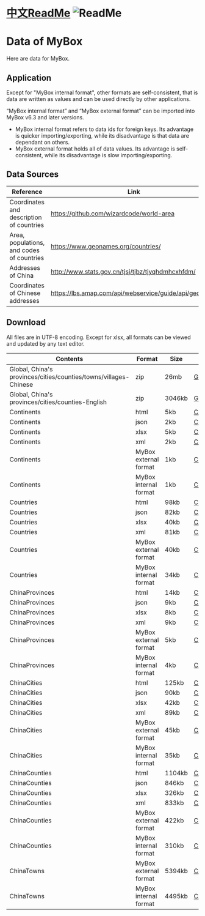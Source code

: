# [中文ReadMe](https://github.com/Mararsh/MyBox_data)  ![ReadMe](https://mararsh.github.io/MyBox_data/iconOK.png)  

# Data of MyBox
Here are data for MyBox.

## Application
Except for "MyBox internal format", other formats are self-consistent, that is data are written as values and can be used directly by other applications.    

“MyBox internal format” and “MyBox external format” can be imported into MyBox v6.3 and later versions.    
-  MyBox internal format refers to data ids for foreign keys. Its advantage is quicker importing/exporting, while its disadvantage is that data are dependant on others.   
-  MyBox external format holds all of data values. Its advantage is self-consistent, while its disadvantage is slow importing/exporting.    

## Data Sources

| Reference | Link |    
| --- | --- |   
| Coordinates and description of countries | https://github.com/wizardcode/world-area |       
| Area, populations, and codes of countries | https://www.geonames.org/countries/ |       
| Addresses of China | http://www.stats.gov.cn/tjsj/tjbz/tjyqhdmhcxhfdm/ |       
| Coordinates of Chinese addresses | https://lbs.amap.com/api/webservice/guide/api/georegeo   |     
 

## Download

All files are in UTF-8 encoding. Except for xlsx, all formats can be viewed and updated by any text editor.    

| Contents | Format | Size | Link |    
| --- | --- | --- |  --- |   
| Global, China's provinces/cities/counties/towns/villages-Chinese | zip | 26mb | [Geography_Codes_Chinese.zip](https://github.com/Mararsh/MyBox_data/releases/download/v1.0/Geography_Codes_Chinese.zip) |       
| Global, China's provinces/cities/counties-English | zip | 3046kb | [Geography_Codes_English.zip](https://github.com/Mararsh/MyBox_data/releases/download/v1.0/Geography_Codes_English.zip) |       
| Continents | html | 5kb | [Continents.htm](http://mararsh.github.io/MyBox_data/Geography_Codes/Global/Continents.htm) |       
| Continents | json | 2kb | [Continents.json](http://mararsh.github.io/MyBox_data/Geography_Codes/Global/Continents.json) |       
| Continents | xlsx | 5kb | [Continents.xlsx](http://mararsh.github.io/MyBox_data/Geography_Codes/Global/Continents.xlsx) |       
| Continents | xml | 2kb | [Continents.xml](http://mararsh.github.io/MyBox_data/Geography_Codes/Global/Continents.xml) |       
| Continents | MyBox external format | 1kb | [Continents_external.csv](http://mararsh.github.io/MyBox_data/Geography_Codes/Global/Continents_external.csv) |       
| Continents | MyBox internal format | 1kb | [Continents_internal.csv](http://mararsh.github.io/MyBox_data/Geography_Codes/Global/Continents_internal.csv) | 
| Countries | html | 98kb | [Countries.htm](http://mararsh.github.io/MyBox_data/Geography_Codes/Global/Countries.htm) |       
| Countries | json | 82kb | [Countries.json](http://mararsh.github.io/MyBox_data/Geography_Codes/Global/Countries.json) |       
| Countries | xlsx | 40kb | [Countries.xlsx](http://mararsh.github.io/MyBox_data/Geography_Codes/Global/Countries.xlsx) |       
| Countries | xml | 81kb | [Countries.xml](http://mararsh.github.io/MyBox_data/Geography_Codes/Global/Countries.xml) |       
| Countries | MyBox external format | 40kb | [Countries_external.csv](http://mararsh.github.io/MyBox_data/Geography_Codes/Global/Countries_external.csv) |       
| Countries | MyBox internal format | 34kb | [Countries_internal.csv](http://mararsh.github.io/MyBox_data/Geography_Codes/Global/Countries_internal.csv) | 
| ChinaProvinces | html | 14kb | [ChinaProvinces.htm](http://mararsh.github.io/MyBox_data/Geography_Codes/China/ChinaProvinces/ChinaProvinces.htm) |       
| ChinaProvinces | json | 9kb | [ChinaProvinces.json](http://mararsh.github.io/MyBox_data/Geography_Codes/China/ChinaProvinces/ChinaProvinces.json) |       
| ChinaProvinces | xlsx | 8kb | [ChinaProvinces.xlsx](http://mararsh.github.io/MyBox_data/Geography_Codes/China/ChinaProvinces/ChinaProvinces.xlsx) |       
| ChinaProvinces | xml | 9kb | [ChinaProvinces.xml](http://mararsh.github.io/MyBox_data/Geography_Codes/China/ChinaProvinces/ChinaProvinces.xml) |       
| ChinaProvinces | MyBox external format | 5kb | [ChinaProvinces_external.csv](http://mararsh.github.io/MyBox_data/Geography_Codes/China/ChinaProvinces/ChinaProvinces_external.csv) |       
| ChinaProvinces | MyBox internal format | 4kb | [ChinaProvinces_internal.csv](http://mararsh.github.io/MyBox_data/Geography_Codes/China/ChinaProvinces/ChinaProvinces_internal.csv) | 
| ChinaCities | html | 125kb | [ChinaCities.htm](http://mararsh.github.io/MyBox_data/Geography_Codes/China/ChinaCities/ChinaCities.htm) |       
| ChinaCities | json | 90kb | [ChinaCities.json](http://mararsh.github.io/MyBox_data/Geography_Codes/China/ChinaCities/ChinaCities.json) |       
| ChinaCities | xlsx | 42kb | [ChinaCities.xlsx](http://mararsh.github.io/MyBox_data/Geography_Codes/China/ChinaCities/ChinaCities.xlsx) |       
| ChinaCities | xml | 89kb | [ChinaCities.xml](http://mararsh.github.io/MyBox_data/Geography_Codes/China/ChinaCities/ChinaCities.xml) |       
| ChinaCities | MyBox external format | 45kb | [ChinaCities_external.csv](http://mararsh.github.io/MyBox_data/Geography_Codes/China/ChinaCities/ChinaCities_external.csv) |       
| ChinaCities | MyBox internal format | 35kb | [ChinaCities_internal.csv](http://mararsh.github.io/MyBox_data/Geography_Codes/China/ChinaCities/ChinaCities_internal.csv) | 
| ChinaCounties | html | 1104kb | [ChinaCounties.htm](http://mararsh.github.io/MyBox_data/Geography_Codes/China/ChinaCounties/ChinaCounties.htm) |       
| ChinaCounties | json | 846kb | [ChinaCounties.json](http://mararsh.github.io/MyBox_data/Geography_Codes/China/ChinaCounties/ChinaCounties.json) |       
| ChinaCounties | xlsx | 326kb | [ChinaCounties.xlsx](http://mararsh.github.io/MyBox_data/Geography_Codes/China/ChinaCounties/ChinaCounties.xlsx) |       
| ChinaCounties | xml | 833kb | [ChinaCounties.xml](http://mararsh.github.io/MyBox_data/Geography_Codes/China/ChinaCounties/ChinaCounties.xml) |       
| ChinaCounties | MyBox external format | 422kb | [ChinaCounties_external.csv](http://mararsh.github.io/MyBox_data/Geography_Codes/China/ChinaCounties/ChinaCounties_external.csv) |       
| ChinaCounties | MyBox internal format | 310kb | [ChinaCounties_internal.csv](http://mararsh.github.io/MyBox_data/Geography_Codes/China/ChinaCounties/ChinaCounties_internal.csv) | 
| ChinaTowns | MyBox external format | 5394kb | [ChinaTowns_external.csv](http://mararsh.github.io/MyBox_data/Geography_Codes/China/ChinaTowns/ChinaTowns_external.csv) |       
| ChinaTowns | MyBox internal format | 4495kb | [ChinaTowns_internal.csv](http://mararsh.github.io/MyBox_data/Geography_Codes/China/ChinaTowns/ChinaTowns_internal.csv) | 
